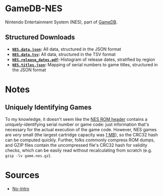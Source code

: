 # GameDB-NES
Nintendo Entertainment System (NES), part of [GameDB](https://github.com/niemasd/GameDB).

## Structured Downloads
* **[`NES.data.json`](https://github.com/niemasd/GameDB-NES/releases/latest/download/NES.data.json):** All data, structured in the JSON format
* **[`NES.data.tsv`](https://github.com/niemasd/GameDB-NES/releases/latest/download/NES.data.tsv):** All data, structured in the TSV format
* **[`NES.release_dates.pdf`](https://github.com/niemasd/GameDB-NES/releases/latest/download/NES.release_dates.pdf):** Histogram of release dates, stratified by region
* **[`NES.titles.json`](https://github.com/niemasd/GameDB-NES/releases/latest/download/NES.titles.json):** Mapping of serial numbers to game titles, structured in the JSON format

# Notes

## Uniquely Identifying Games

To my knowledge, it doesn't seem like the [NES ROM header](https://bheisler.github.io/post/nes-rom-parser-with-nom/) contains a uniquely-identifying serial number or game code: just information that's necessary for the actual execution of the game code. However, NES games are *very* small (the largest cartridge capacity was [1 MB](https://en.wikipedia.org/wiki/List_of_Nintendo_Entertainment_System_games#:~:text=Cartridges%20had%20storage%20sizes%20ranging%20from%2064%20Kilobits%20to%208%20Megabits)), so the CRC32 hash can be computed quickly. Further, folks commonly compress ROM dumps, and GZIP files contain the uncompressed file's CRC32 hash for validity checks, which can be easily read without recalculating from scratch (e.g. `gzip -lv game.nes.gz`).

# Sources

* [No-Intro](https://no-intro.org/)
